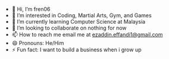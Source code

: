 - 👋 Hi, I’m fren06
- 👀 I’m interested in Coding, Martial Arts, Gym, and Games
- 🌱 I’m currently learning Computer Science at Malaysia
- 💞️ I’m looking to collaborate on nothing for now
- 📫 How to reach me email me at ezaddin.effandi1@gmail.com
- 😄 Pronouns: He/Him
- ⚡ Fun fact: I want to build a business when i grow up

<!---
fren06/fren06 is a ✨ special ✨ repository because its `README.md` (this file) appears on your GitHub profile.
You can click the Preview link to take a look at your changes.
--->
